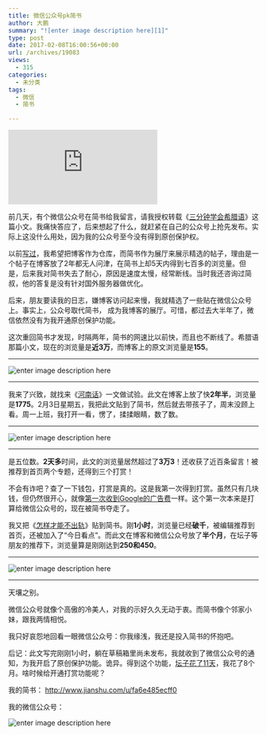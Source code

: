 ```yaml
---
title: 微信公众号pk简书
author: 大鹏
summary: "![enter image description here][1]"
type: post
date: 2017-02-08T16:00:56+00:00
url: /archives/19083
views:
  - 315
categories:
  - 未分类
tags:
  - 微信
  - 简书

---
```

![enter image description here][1]

前几天，有个微信公众号在简书给我留言，请我授权转载《[三分钟学会希腊语][2]》这篇小文。我痛快答应了，后来想起了什么，就赶紧在自己的公众号上抢先发布。实际上这没什么用处，因为我的公众号至今没有得到原创保护权。

以前[写过][3]，我希望把博客作为仓库，而简书作为展厅来展示精选的帖子，理由是一个帖子在博客放了2年都无人问津，在简书上却5天内得到七百多的浏览量。但是，后来我对简书失去了耐心，原因是速度太慢，经常断线。当时我还咨询过简叔，他的答复是没有针对国外服务器做优化。

后来，朋友要读我的日志，嫌博客访问起来慢，我就精选了一些贴在微信公众号上。事实上，公众号取代简书， 成为我博客的展厅。可惜，都过去大半年了，微信依然没有为我开通原创保护功能。

这次重回简书才发现，时隔两年，简书的网速比以前快，而且也不断线了。希腊语那篇小文，现在的浏览量是**近3万**，而博客上的原文浏览量是**155**。

* * *

![enter image description here][4]

* * *

我来了兴致，就找来《[河南话][5]》一文做试验。此文在博客上放了快**2年半**，浏览量是**1775**。2月3日星期五，我把此文贴到了简书，然后就去带孩子了，周末没顾上看。周一上班，我打开一看，愣了，揉揉眼睛，数了数。

* * *

![enter image description here][6]

* * *

是五位数。**2天多**时间，此文的浏览量居然超过了**3万3**！还收获了近百条留言！被推荐到首页两个专题，还得到三个打赏！

不会有诈吧？查了一下钱包，打赏是真的。这是我第一次得到打赏。虽然只有几块钱，但仍然很开心，就像[第一次收到Google的广告费][7]一样。这个第一次本来是打算给微信公众号的，现在被简书夺走了。

我又把《[怎样才能不出轨][8]》贴到简书。刚**1小时**，浏览量已经**破千**，被编辑推荐到首页，还被加入了“今日看点”。而此文在博客和微信公众号放了**半个月**，在坛子等朋友的推荐下，浏览量算是刚刚达到**250和450**。

* * *

![enter image description here][9]

* * *

天壤之别。

微信公众号就像个高傲的冷美人，对我的示好久久无动于衷。而简书像个邻家小妹，跟我两情相悦。

我只好哀怨地回看一眼微信公众号：你我缘浅，我还是投入简书的怀抱吧。

后记：此文写完刚刚1小时，躺在草稿箱里尚未发布，我就收到了微信公众号的通知，为我开启了原创保护功能。诡异。得到这个功能，[坛子花了11天][10]，我花了8个月。啥时候给开通打赏功能呢？

我的简书： <http://www.jianshu.com/u/fa6e485ecff0>

我的微信公众号：

![enter image description here][11]

 [1]: https://i1.read01.com/image.php?url=0Da7ppTmud
 [2]: http://www.jianshu.com/p/c9a88c6c3d88
 [3]: http://pzhao.org/archives/17081
 [4]: http://pzhao.org/wp-content/uploads/2017/02/20170206-151053.jpg
 [5]: http://www.jianshu.com/p/710019ff024b
 [6]: http://pzhao.org/wp-content/uploads/2017/02/20170206-151118.jpg
 [7]: http://pzhao.org/archives/18073
 [8]: http://www.jianshu.com/p/f446fb184908
 [9]: http://pzhao.org/wp-content/uploads/2017/02/20170206-151412.jpg
 [10]: http://pzhao.org/archives/18799
 [11]: http://pzhao.org/wp-content/uploads/2016/10/dapeng-de200.jpg
